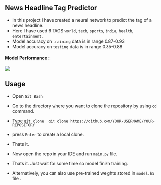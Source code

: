 ## News Headline Tag Predictor 

- In this project I have created a neural network to predict the tag of a news headline.
- Here I have used 6 TAGS `world`, `tech`, `sports`, `india`, `health`, `entertainment`.
- Model accuracy on `training` data is in range 0.87-0.93
- Model accuracy on `testing`  data is in range 0.85-0.88 

#### Model Performance :
<img src="./Figure_1.png" align='center' >
 
## Usage 

- Open `Git Bash` 
- Go to the directory where you want to clone the repository by using `cd` command.
- Type `git clone  git clone https://github.com/YOUR-USERNAME/YOUR-REPOSITORY` 
- press  `Enter` to create a local clone.
- Thats it. 

- Now open the repo in your IDE and run `main.py` file. 
- Thats it. Just wait for some time so model finish training.
- Alternatively, you can also use pre-trained weights stored in `model.h5` file . 


 